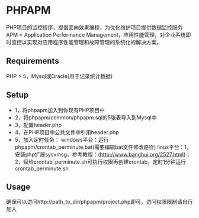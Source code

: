 PHPAPM
======
PHP项目的监控程序，提倡面向效果编程，为优化维护项目提供数据监控服务  
APM = Application Performance Management，应用性能管理，对企业系统即时监控以实现对应用程序性能管理和故障管理的系统化的解决方案。
## Requirements
PHP > 5，Mysql或Oracle(用于记录统计数据)
## Setup
* 1，将phpapm加入到你现有PHP项目中
* 2，将phpapm/common/phpapm.sql的5张表导入到Mysql中
* 3，配置header.php
* 4，在PHP项目中公共文件中引用header.php
* 5，加入定时任务：
windows平台：运行phpapm/crontab_perminute.bat(需要编辑bat文件修改路径)
linux平台：1，安装php扩展sysvmsg，参考教程：(http://www.banghui.org/2527.html)；2，赋给crontab_perminute.sh可执行权限再创建crontab，定时1分钟运行crontab_perminute.sh

## Usage
确保可以访问http://path_to_dir/phpapm/project.php即可，访问权限限制请自行加入

